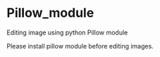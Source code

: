 # Pillow_module
Editing image using python Pillow module

Please install pillow module before editing images.
